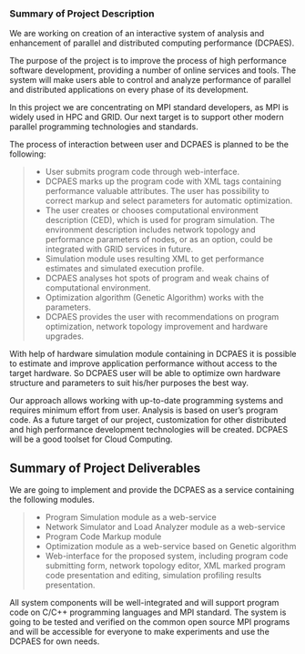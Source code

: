 ### Summary of Project Description ###
We are working on creation of an interactive system of analysis and enhancement of parallel and distributed computing performance (DCPAES).

The purpose of the project is to improve the process of high performance software development, providing a number of online services and tools. The system will make users able to control and analyze performance of parallel and distributed applications on every phase of its development.

In this project we are concentrating on MPI standard developers, as MPI is widely used in HPC and GRID. Our next target is to support other modern parallel programming technologies and standards.

The process of interaction between user and DCPAES is planned to be the following:
> - User submits program code through web-interface.
> - DCPAES marks up the program code with XML tags containing performance valuable attributes. The user has possibility to correct markup and select parameters for automatic optimization.
> - The user creates or chooses computational environment description (CED), which is used for program simulation. The environment description includes network topology and performance parameters of nodes, or as an option, could be integrated with GRID services in future.
> - Simulation module uses resulting XML to get performance estimates and simulated execution profile.
> - DCPAES analyses hot spots of program and weak chains of computational environment.
> - Optimization algorithm (Genetic Algorithm) works with the parameters.
> - DCPAES provides the user with recommendations on program optimization, network topology improvement and hardware upgrades.

With help of hardware simulation module containing in DCPAES it is possible to estimate and improve application performance without access to the target hardware.  So DCPAES user will be able to optimize own hardware structure and parameters to suit his/her purposes the best way.

Our approach allows working with up-to-date programming systems and requires minimum effort from user.  Analysis is based on user’s program code.
As a future target of our project, customization for other distributed and high performance development technologies will be created. DCPAES will be a good toolset for Cloud Computing.

## Summary of Project Deliverables ##

We are going to implement and provide the DCPAES as a service containing the following modules.
> - Program Simulation module as a web-service
> - Network Simulator and Load Analyzer module as a web-service
> - Program Code Markup module
> - Optimization module as a web-service based on Genetic algorithm
> - Web-interface for the proposed system, including program code submitting form, network topology editor, XML marked program code presentation and editing, simulation profiling results presentation.

All system components will be well-integrated and will support program code on C/C++ programming languages and MPI standard. The system is going to be tested and verified on the common open source MPI programs and will be accessible for everyone to make experiments and use the DCPAES for own needs.